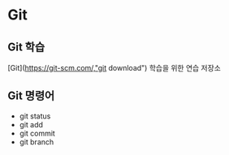 # Git
## Git 학습
[Git](https://git-scm.com/,"git download") 학습을 위한 연습 저장소

## Git 명령어
* git status
* git add
* git commit
* git branch